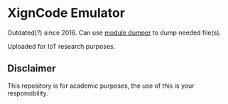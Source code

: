 # XignCode Emulator
Outdated(?) since 2016. Can use [module dumper](https://github.com/hwzi/XC-Module-Dumper) to dump needed file(s).  
  
  Uploaded for IoT research purposes.

## Disclaimer
This repository is for academic purposes, the use of this is your responsibility.
